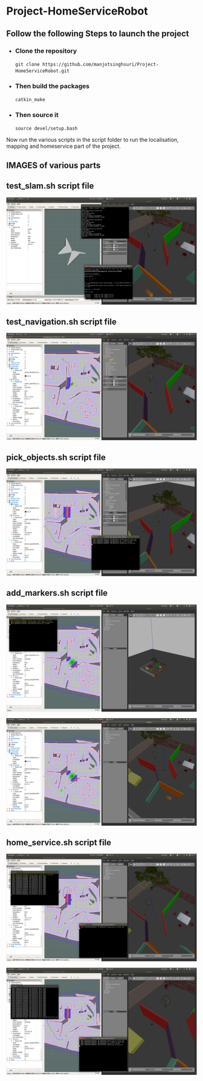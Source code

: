 # Project-HomeServiceRobot

## Follow the following Steps to launch the project 

 * ### Clone the repository
    
    ```git clone https://github.com/manjotsinghsuri/Project-HomeServiceRobot.git```

* ### Then build the packages 

    ```catkin_make```

* ### Then source it
    ```source devel/setup.bash```

Now run the various scripts in the script folder to run the localisation, mapping and homeservice part of the project.

## IMAGES of various parts

## test_slam.sh script file

![alt text](https://github.com/manjotsinghsuri/Project-HomeServiceRobot/blob/main/Images/test_slam.png "SLAM")

## test_navigation.sh script file

![alt text](https://github.com/manjotsinghsuri/Project-HomeServiceRobot/blob/main/Images/test_navigation.png "Navigation")

## pick_objects.sh script file

![alt text](https://github.com/manjotsinghsuri/Project-HomeServiceRobot/blob/main/Images/pick_objects.png "sending goals to robot")

## add_markers.sh script file

![alt text](https://github.com/manjotsinghsuri/Project-HomeServiceRobot/blob/main/Images/add_marker_1.png "adding virtual objects")

![alt text](https://github.com/manjotsinghsuri/Project-HomeServiceRobot/blob/main/Images/add_marker_final.png "adding virtual objects")

## home_service.sh script file

![alt text](https://github.com/manjotsinghsuri/Project-HomeServiceRobot/blob/main/Images/home_service_image_1.png "final home service")

![alt text](https://github.com/manjotsinghsuri/Project-HomeServiceRobot/blob/main/Images/home_service_image_2.png "final home service")
